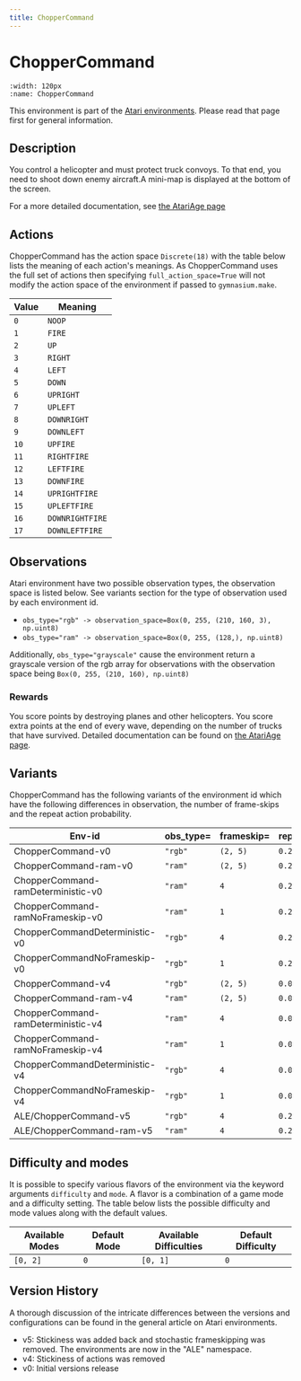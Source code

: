 ```yaml
---
title: ChopperCommand
---
```


# ChopperCommand

```{figure} ../../_static/videos/atari/chopper_command.gif
:width: 120px
:name: ChopperCommand
```

This environment is part of the <a href='..'>Atari environments</a>. Please read that page first for general information.

## Description

You control a helicopter and must protect truck convoys. To that end, you need to shoot down enemy aircraft.A mini-map is displayed at the bottom of the screen.

For a more detailed documentation, see [the AtariAge page](https://atariage.com/manual_html_page.php?SoftwareID=921)

## Actions

ChopperCommand has the action space `Discrete(18)` with the table below lists the meaning of each action's meanings.
As ChopperCommand uses the full set of actions then specifying `full_action_space=True` will not modify the action space of the environment if passed to `gymnasium.make`.

| Value   | Meaning         |
|---------|-----------------|
| `0`     | `NOOP`          |
| `1`     | `FIRE`          |
| `2`     | `UP`            |
| `3`     | `RIGHT`         |
| `4`     | `LEFT`          |
| `5`     | `DOWN`          |
| `6`     | `UPRIGHT`       |
| `7`     | `UPLEFT`        |
| `8`     | `DOWNRIGHT`     |
| `9`     | `DOWNLEFT`      |
| `10`    | `UPFIRE`        |
| `11`    | `RIGHTFIRE`     |
| `12`    | `LEFTFIRE`      |
| `13`    | `DOWNFIRE`      |
| `14`    | `UPRIGHTFIRE`   |
| `15`    | `UPLEFTFIRE`    |
| `16`    | `DOWNRIGHTFIRE` |
| `17`    | `DOWNLEFTFIRE`  |

## Observations

Atari environment have two possible observation types, the observation space is listed below.
See variants section for the type of observation used by each environment id.

- `obs_type="rgb" -> observation_space=Box(0, 255, (210, 160, 3), np.uint8)`
- `obs_type="ram" -> observation_space=Box(0, 255, (128,), np.uint8)`

Additionally, `obs_type="grayscale"` cause the environment return a grayscale version of the rgb array for observations with the observation space being `Box(0, 255, (210, 160), np.uint8)`
### Rewards

You score points by destroying planes and other helicopters. You score extra points at the end of every wave, depending on the number
of trucks that have survived.
Detailed documentation can be found on [the AtariAge page](https://atariage.com/manual_html_page.php?SoftwareID=921).

## Variants

ChopperCommand has the following variants of the environment id which have the following differences in observation,
the number of frame-skips and the repeat action probability.

| Env-id                             | obs_type=   | frameskip=   | repeat_action_probability=   |
|------------------------------------|-------------|--------------|------------------------------|
| ChopperCommand-v0                  | `"rgb"`     | `(2, 5)`     | `0.25`                       |
| ChopperCommand-ram-v0              | `"ram"`     | `(2, 5)`     | `0.25`                       |
| ChopperCommand-ramDeterministic-v0 | `"ram"`     | `4`          | `0.25`                       |
| ChopperCommand-ramNoFrameskip-v0   | `"ram"`     | `1`          | `0.25`                       |
| ChopperCommandDeterministic-v0     | `"rgb"`     | `4`          | `0.25`                       |
| ChopperCommandNoFrameskip-v0       | `"rgb"`     | `1`          | `0.25`                       |
| ChopperCommand-v4                  | `"rgb"`     | `(2, 5)`     | `0.0`                        |
| ChopperCommand-ram-v4              | `"ram"`     | `(2, 5)`     | `0.0`                        |
| ChopperCommand-ramDeterministic-v4 | `"ram"`     | `4`          | `0.0`                        |
| ChopperCommand-ramNoFrameskip-v4   | `"ram"`     | `1`          | `0.0`                        |
| ChopperCommandDeterministic-v4     | `"rgb"`     | `4`          | `0.0`                        |
| ChopperCommandNoFrameskip-v4       | `"rgb"`     | `1`          | `0.0`                        |
| ALE/ChopperCommand-v5              | `"rgb"`     | `4`          | `0.25`                       |
| ALE/ChopperCommand-ram-v5          | `"ram"`     | `4`          | `0.25`                       |

## Difficulty and modes

It is possible to specify various flavors of the environment via the keyword arguments `difficulty` and `mode`.
A flavor is a combination of a game mode and a difficulty setting. The table below lists the possible difficulty and mode values
along with the default values.

| Available Modes   | Default Mode   | Available Difficulties   | Default Difficulty   |
|-------------------|----------------|--------------------------|----------------------|
| `[0, 2]`          | `0`            | `[0, 1]`                 | `0`                  |

## Version History

A thorough discussion of the intricate differences between the versions and configurations can be found in the general article on Atari environments.

* v5: Stickiness was added back and stochastic frameskipping was removed. The environments are now in the "ALE" namespace.
* v4: Stickiness of actions was removed
* v0: Initial versions release
